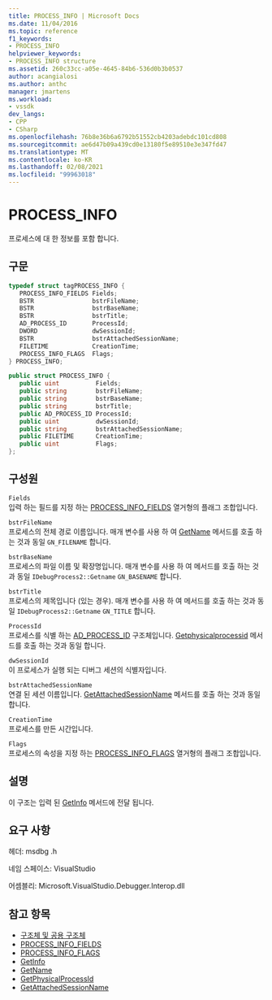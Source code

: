 ```yaml
---
title: PROCESS_INFO | Microsoft Docs
ms.date: 11/04/2016
ms.topic: reference
f1_keywords:
- PROCESS_INFO
helpviewer_keywords:
- PROCESS_INFO structure
ms.assetid: 260c33cc-a05e-4645-84b6-536d0b3b0537
author: acangialosi
ms.author: anthc
manager: jmartens
ms.workload:
- vssdk
dev_langs:
- CPP
- CSharp
ms.openlocfilehash: 76b8e36b6a6792b51552cb4203adebdc101cd808
ms.sourcegitcommit: ae6d47b09a439cd0e13180f5e89510e3e347fd47
ms.translationtype: MT
ms.contentlocale: ko-KR
ms.lasthandoff: 02/08/2021
ms.locfileid: "99963018"
---
```

# <a name="process_info"></a>PROCESS_INFO
프로세스에 대 한 정보를 포함 합니다.

## <a name="syntax"></a>구문

```cpp
typedef struct tagPROCESS_INFO { 
   PROCESS_INFO_FIELDS Fields;
   BSTR                bstrFileName;
   BSTR                bstrBaseName;
   BSTR                bstrTitle;
   AD_PROCESS_ID       ProcessId;
   DWORD               dwSessionId;
   BSTR                bstrAttachedSessionName;
   FILETIME            CreationTime;
   PROCESS_INFO_FLAGS  Flags;
} PROCESS_INFO;
```

```csharp
public struct PROCESS_INFO { 
   public uint          Fields;
   public string        bstrFileName;
   public string        bstrBaseName;
   public string        bstrTitle;
   public AD_PROCESS_ID ProcessId;
   public uint          dwSessionId;
   public string        bstrAttachedSessionName;
   public FILETIME      CreationTime;
   public uint          Flags;
};
```

## <a name="members"></a>구성원
 `Fields`\
 입력 하는 필드를 지정 하는 [PROCESS_INFO_FIELDS](../../../extensibility/debugger/reference/process-info-fields.md) 열거형의 플래그 조합입니다.

 `bstrFileName`\
 프로세스의 전체 경로 이름입니다. 매개 변수를 사용 하 여 [GetName](../../../extensibility/debugger/reference/idebugprocess2-getname.md) 메서드를 호출 하는 것과 동일 `GN_FILENAME` 합니다.

 `bstrBaseName`\
 프로세스의 파일 이름 및 확장명입니다. 매개 변수를 사용 하 여 메서드를 호출 하는 것과 동일 `IDebugProcess2::Getname` `GN_BASENAME` 합니다.

 `bstrTitle`\
 프로세스의 제목입니다 (있는 경우). 매개 변수를 사용 하 여 메서드를 호출 하는 것과 동일 `IDebugProcess2::Getname` `GN_TITLE` 합니다.

 `ProcessId`\
 프로세스를 식별 하는 [AD_PROCESS_ID](../../../extensibility/debugger/reference/ad-process-id.md) 구조체입니다. [Getphysicalprocessid](../../../extensibility/debugger/reference/idebugprocess2-getphysicalprocessid.md) 메서드를 호출 하는 것과 동일 합니다.

 `dwSessionId`\
 이 프로세스가 실행 되는 디버그 세션의 식별자입니다.

 `bstrAttachedSessionName`\
 연결 된 세션 이름입니다. [GetAttachedSessionName](../../../extensibility/debugger/reference/idebugprocess2-getattachedsessionname.md) 메서드를 호출 하는 것과 동일 합니다.

 `CreationTime`\
 프로세스를 만든 시간입니다.

 `Flags`\
 프로세스의 속성을 지정 하는 [PROCESS_INFO_FLAGS](../../../extensibility/debugger/reference/process-info-flags.md) 열거형의 플래그 조합입니다.

## <a name="remarks"></a>설명
 이 구조는 입력 된 [GetInfo](../../../extensibility/debugger/reference/idebugprocess2-getinfo.md) 메서드에 전달 됩니다.

## <a name="requirements"></a>요구 사항
 헤더: msdbg .h

 네임 스페이스: VisualStudio

 어셈블리: Microsoft.VisualStudio.Debugger.Interop.dll

## <a name="see-also"></a>참고 항목
- [구조체 및 공용 구조체](../../../extensibility/debugger/reference/structures-and-unions.md)
- [PROCESS_INFO_FIELDS](../../../extensibility/debugger/reference/process-info-fields.md)
- [PROCESS_INFO_FLAGS](../../../extensibility/debugger/reference/process-info-flags.md)
- [GetInfo](../../../extensibility/debugger/reference/idebugprocess2-getinfo.md)
- [GetName](../../../extensibility/debugger/reference/idebugprocess2-getname.md)
- [GetPhysicalProcessId](../../../extensibility/debugger/reference/idebugprocess2-getphysicalprocessid.md)
- [GetAttachedSessionName](../../../extensibility/debugger/reference/idebugprocess2-getattachedsessionname.md)
